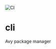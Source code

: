 ![CI](https://github.com/avyjs/cli/workflows/CI/badge.svg?branch=master)

# cli
Avy package manager
